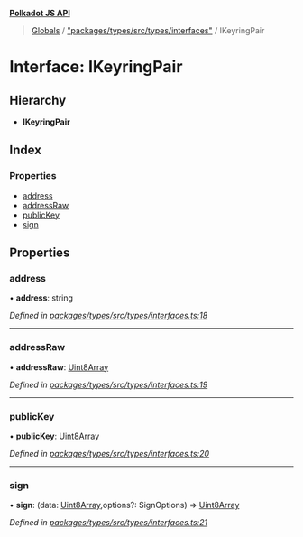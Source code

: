 **[Polkadot JS API](../README.md)**

> [Globals](../globals.md) / ["packages/types/src/types/interfaces"](../modules/_packages_types_src_types_interfaces_.md) / IKeyringPair

# Interface: IKeyringPair

## Hierarchy

* **IKeyringPair**

## Index

### Properties

* [address](_packages_types_src_types_interfaces_.ikeyringpair.md#address)
* [addressRaw](_packages_types_src_types_interfaces_.ikeyringpair.md#addressraw)
* [publicKey](_packages_types_src_types_interfaces_.ikeyringpair.md#publickey)
* [sign](_packages_types_src_types_interfaces_.ikeyringpair.md#sign)

## Properties

### address

•  **address**: string

*Defined in [packages/types/src/types/interfaces.ts:18](https://github.com/polkadot-js/api/blob/d13e58fb3/packages/types/src/types/interfaces.ts#L18)*

___

### addressRaw

•  **addressRaw**: [Uint8Array](../classes/_packages_types_src_codec_raw_.raw.md#uint8array)

*Defined in [packages/types/src/types/interfaces.ts:19](https://github.com/polkadot-js/api/blob/d13e58fb3/packages/types/src/types/interfaces.ts#L19)*

___

### publicKey

•  **publicKey**: [Uint8Array](../classes/_packages_types_src_codec_raw_.raw.md#uint8array)

*Defined in [packages/types/src/types/interfaces.ts:20](https://github.com/polkadot-js/api/blob/d13e58fb3/packages/types/src/types/interfaces.ts#L20)*

___

### sign

•  **sign**: (data: [Uint8Array](../classes/_packages_types_src_codec_raw_.raw.md#uint8array),options?: SignOptions) => [Uint8Array](../classes/_packages_types_src_codec_raw_.raw.md#uint8array)

*Defined in [packages/types/src/types/interfaces.ts:21](https://github.com/polkadot-js/api/blob/d13e58fb3/packages/types/src/types/interfaces.ts#L21)*
